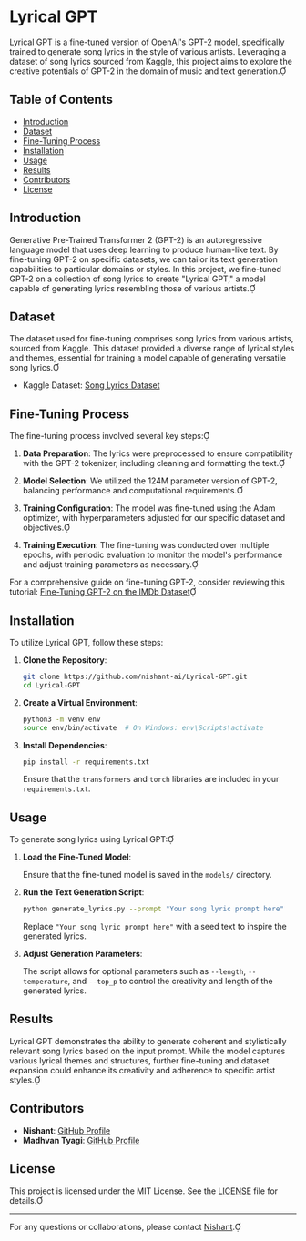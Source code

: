 # Lyrical GPT

Lyrical GPT is a fine-tuned version of OpenAI's GPT-2 model, specifically trained to generate song lyrics in the style of various artists. Leveraging a dataset of song lyrics sourced from Kaggle, this project aims to explore the creative potentials of GPT-2 in the domain of music and text generation.

## Table of Contents

- [Introduction](#introduction)
- [Dataset](#dataset)
- [Fine-Tuning Process](#fine-tuning-process)
- [Installation](#installation)
- [Usage](#usage)
- [Results](#results)
- [Contributors](#contributors)
- [License](#license)

## Introduction

Generative Pre-Trained Transformer 2 (GPT-2) is an autoregressive language model that uses deep learning to produce human-like text. By fine-tuning GPT-2 on specific datasets, we can tailor its text generation capabilities to particular domains or styles. In this project, we fine-tuned GPT-2 on a collection of song lyrics to create "Lyrical GPT," a model capable of generating lyrics resembling those of various artists.

## Dataset

The dataset used for fine-tuning comprises song lyrics from various artists, sourced from Kaggle. This dataset provided a diverse range of lyrical styles and themes, essential for training a model capable of generating versatile song lyrics.

- Kaggle Dataset: [Song Lyrics Dataset](https://www.kaggle.com/datasets/deepshah16/song-lyrics-dataset)

## Fine-Tuning Process

The fine-tuning process involved several key steps:

1. **Data Preparation**: The lyrics were preprocessed to ensure compatibility with the GPT-2 tokenizer, including cleaning and formatting the text.

2. **Model Selection**: We utilized the 124M parameter version of GPT-2, balancing performance and computational requirements.

3. **Training Configuration**: The model was fine-tuned using the Adam optimizer, with hyperparameters adjusted for our specific dataset and objectives.

4. **Training Execution**: The fine-tuning was conducted over multiple epochs, with periodic evaluation to monitor the model's performance and adjust training parameters as necessary.

For a comprehensive guide on fine-tuning GPT-2, consider reviewing this tutorial: [Fine-Tuning GPT-2 on the IMDb Dataset](https://medium.com/@AyushmanPranav/fine-tuning-gpt-2-on-the-imdb-dataset-a-comprehensive-guide-with-code-implementation-e9452aa5a85b)

## Installation

To utilize Lyrical GPT, follow these steps:

1. **Clone the Repository**:

   ```bash
   git clone https://github.com/nishant-ai/Lyrical-GPT.git
   cd Lyrical-GPT
   ```

2. **Create a Virtual Environment**:

   ```bash
   python3 -m venv env
   source env/bin/activate  # On Windows: env\Scripts\activate
   ```

3. **Install Dependencies**:

   ```bash
   pip install -r requirements.txt
   ```

   Ensure that the `transformers` and `torch` libraries are included in your `requirements.txt`.

## Usage

To generate song lyrics using Lyrical GPT:

1. **Load the Fine-Tuned Model**:

   Ensure that the fine-tuned model is saved in the `models/` directory.

2. **Run the Text Generation Script**:

   ```bash
   python generate_lyrics.py --prompt "Your song lyric prompt here"
   ```

   Replace `"Your song lyric prompt here"` with a seed text to inspire the generated lyrics.

3. **Adjust Generation Parameters**:

   The script allows for optional parameters such as `--length`, `--temperature`, and `--top_p` to control the creativity and length of the generated lyrics.

## Results

Lyrical GPT demonstrates the ability to generate coherent and stylistically relevant song lyrics based on the input prompt. While the model captures various lyrical themes and structures, further fine-tuning and dataset expansion could enhance its creativity and adherence to specific artist styles.

## Contributors

- **Nishant**: [GitHub Profile](https://github.com/nishant-ai)
- **Madhvan Tyagi**: [GitHub Profile](https://github.com/madhvan97)

## License

This project is licensed under the MIT License. See the [LICENSE](LICENSE) file for details.

---

For any questions or collaborations, please contact [Nishant](https://github.com/nishant-ai). 
